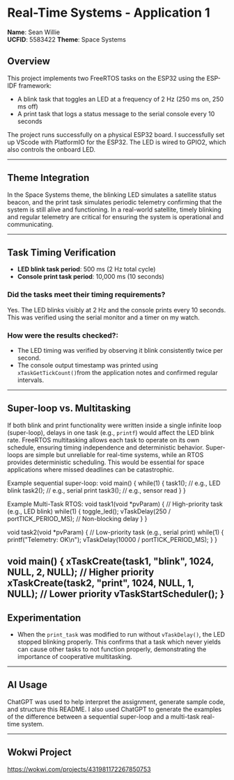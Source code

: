 # Real-Time Systems - Application 1

**Name**: Sean Willie  
**UCFID**: 5583422
**Theme**: Space Systems

## Overview

This project implements two FreeRTOS tasks on the ESP32 using the ESP-IDF framework:

- A blink task that toggles an LED at a frequency of 2 Hz (250 ms on, 250 ms off)
- A print task that logs a status message to the serial console every 10 seconds

The project runs successfully on a physical ESP32 board. I successfully set up VScode with PlatformIO for the ESP32. The LED is wired to GPIO2, which also controls the onboard LED.

---

## Theme Integration

In the Space Systems theme, the blinking LED simulates a satellite status beacon, and the print task simulates periodic telemetry confirming that the system is still alive and functioning. In a real-world satellite, timely blinking and regular telemetry are critical for ensuring the system is operational and communicating.

---

## Task Timing Verification

- **LED blink task period**: 500 ms (2 Hz total cycle)
- **Console print task period**: 10,000 ms (10 seconds)

### Did the tasks meet their timing requirements?
Yes. The LED blinks visibly at 2 Hz and the console prints every 10 seconds. This was verified using the serial monitor and a timer on my watch.

### How were the results checked?:
- The LED timing was verified by observing it blink consistently twice per second.
- The console output timestamp was printed using `xTaskGetTickCount()`from the application notes and confirmed regular intervals.

---

## Super-loop vs. Multitasking

If both blink and print functionality were written inside a single infinite loop (super-loop), delays in one task (e.g., `printf`) would affect the LED blink rate. FreeRTOS multitasking allows each task to operate on its own schedule, ensuring timing independence and deterministic behavior.
Super-loops are simple but unreliable for real-time systems, while an RTOS provides deterministic scheduling. This would be essential for space applications where missed deadlines can be catastrophic.


Example sequential super-loop: 
void main() {
    while(1) {
        task1();  // e.g., LED blink
        task2();  // e.g., serial print
        task3();  // e.g., sensor read
    }
}

Example Multi-Task RTOS:
void task1(void *pvParam) {  // High-priority task (e.g., LED blink)
    while(1) {
        toggle_led();
        vTaskDelay(250 / portTICK_PERIOD_MS);  // Non-blocking delay
    }
}

void task2(void *pvParam) {  // Low-priority task (e.g., serial print)
    while(1) {
        printf("Telemetry: OK\n");
        vTaskDelay(10000 / portTICK_PERIOD_MS);
    }
}

void main() {
    xTaskCreate(task1, "blink", 1024, NULL, 2, NULL);  // Higher priority
    xTaskCreate(task2, "print", 1024, NULL, 1, NULL);  // Lower priority
    vTaskStartScheduler();
}
---

## Experimentation

- When the `print_task` was modified to run without `vTaskDelay()`, the LED stopped blinking properly. This confirms that a task which never yields can cause other tasks to not function properly, demonstrating the importance of cooperative multitasking.

---

## AI Usage
ChatGPT was used to help interpret the assignment, generate sample code, and structure this README. I also used ChatGPT to generate the examples of the difference between a sequential super-loop and a multi-task real-time system.

---

## Wokwi Project 
https://wokwi.com/projects/431981172267850753
